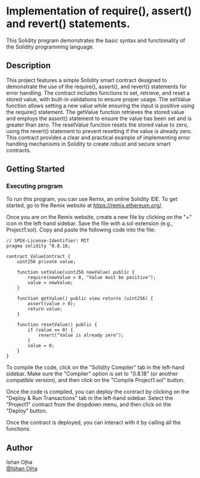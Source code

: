 # Implementation of require(), assert() and revert() statements.

This Solidity program demonstrates the basic syntax and functionality of the Solidity programming language.
## Description

This project features a simple Solidity smart contract designed to demonstrate the use of the require(), assert(), and revert() statements for error handling. The contract includes functions to set, retrieve, and reset a stored value, with built-in validations to ensure proper usage. The setValue function allows setting a new value while ensuring the input is positive using the require() statement. The getValue function retrieves the stored value and employs the assert() statement to ensure the value has been set and is greater than zero. The resetValue function resets the stored value to zero, using the revert() statement to prevent resetting if the value is already zero. This contract provides a clear and practical example of implementing error handling mechanisms in Solidity to create robust and secure smart contracts.
## Getting Started

### Executing program

To run this program, you can use Remix, an online Solidity IDE. To get started, go to the Remix website at https://remix.ethereum.org/.

Once you are on the Remix website, create a new file by clicking on the "+" icon in the left-hand sidebar. Save the file with a.sol extension (e.g., Project1.sol). Copy and paste the following code into the file:

```solidity
// SPDX-License-Identifier: MIT
pragma solidity ^0.8.18;

contract ValueContract {
    uint256 private value;

    function setValue(uint256 newValue) public {
        require(newValue > 0, "Value must be positive");
        value = newValue;
    }

    function getValue() public view returns (uint256) {
        assert(value > 0);
        return value;
    }

    function resetValue() public {
        if (value == 0) {
            revert("Value is already zero");
        }
        value = 0;
    }
}

```

To compile the code, click on the "Solidity Compiler" tab in the left-hand sidebar. Make sure the "Compiler" option is set to "0.8.18" (or another compatible version), and then click on the "Compile Project1.sol" button.

Once the code is compiled, you can deploy the contract by clicking on the "Deploy & Run Transactions" tab in the left-hand sidebar. Select the "Project1" contract from the dropdown menu, and then click on the "Deploy" button.

Once the contract is deployed, you can interact with it by calling all the functions. 

## Author


Ishan Ojha  
[@Ishan Ojha](https://ishanojhahs@gmail.com)
